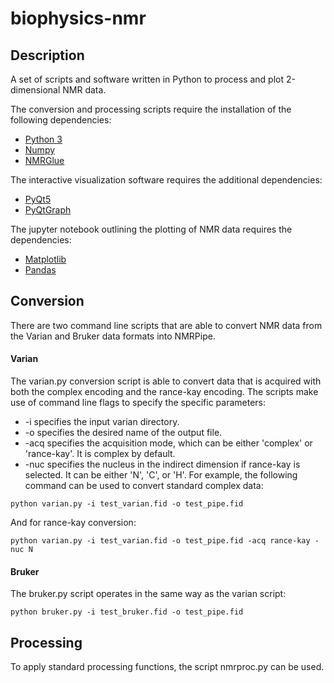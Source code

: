 # biophysics-nmr


Description
-----------
A set of scripts and software written in Python to process and plot 2-dimensional NMR data.

The conversion and processing scripts require the installation of the following dependencies:
* [Python 3](https://www.python.org/downloads/)
* [Numpy](https://numpy.org/install/)
* [NMRGlue](https://nmrglue.readthedocs.io/en/latest/install.html)

The interactive visualization software requires the additional dependencies:
* [PyQt5](https://pypi.org/project/PyQt5/)
* [PyQtGraph](https://www.pyqtgraph.org/)

The jupyter notebook outlining the plotting of NMR data requires the dependencies:
* [Matplotlib](https://matplotlib.org/stable/users/installing.html)
* [Pandas](https://pandas.pydata.org/pandas-docs/stable/getting_started/index.html)

Conversion
----------
There are two command line scripts that are able to convert NMR data from the Varian and Bruker data formats into NMRPipe. 

#### Varian
The varian.py conversion script is able to convert data that is acquired with both the complex encoding and the rance-kay encoding. The scripts make use of command line flags to specify the specific parameters:
* -i specifies the input varian directory. 
* -o specifies the desired name of the output file.
* -acq specifies the acquisition mode, which can be either 'complex' or 'rance-kay'. It is complex by default. 
* -nuc specifies the nucleus in the indirect dimension if rance-kay is selected. It can be either 'N', 'C', or 'H'. 
For example, the following command can be used to convert standard complex data:
```
python varian.py -i test_varian.fid -o test_pipe.fid 
```
And for rance-kay conversion:
```
python varian.py -i test_varian.fid -o test_pipe.fid -acq rance-kay -nuc N
```

#### Bruker
The bruker.py script operates in the same way as the varian script:
```
python bruker.py -i test_bruker.fid -o test_pipe.fid
```

Processing
---------
To apply standard processing functions, the script nmrproc.py can be used. 

